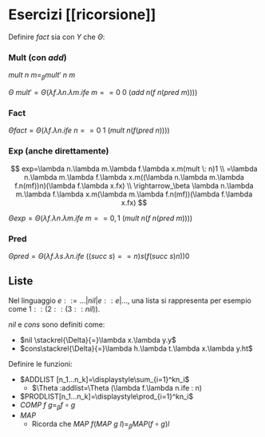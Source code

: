 # Esercizi [[ricorsione]]

Definire $fact$ sia con $Y$ che $\Theta$:

### Mult (con $add$)

$mult \: n \: m =_\beta mult' \: n \: m$

$\Theta \: mult' = \Theta(\lambda f. \lambda n.\lambda m. ife \: m==0 \: 0 \: (add \: n(f \: n (pred \: m))))$

### Fact

$\Theta fact=\Theta(\lambda f.\lambda n.ife \: n==0 \: 1 \: (mult \: n (f (pred \: n))))$

### Exp (anche direttamente)

$$
exp=\lambda n.\lambda m.\lambda f.\lambda x.m(mult \: n)1 \\
=\lambda n.\lambda m.\lambda f.\lambda x.m((\lambda n.\lambda m.\lambda f.n(mf))n)(\lambda f.\lambda x.fx) \\
\rightarrow_\beta \lambda n.\lambda m.\lambda f.\lambda x.m(\lambda m.\lambda f.n(mf))(\lambda f.\lambda x.fx)
$$

$\Theta exp=\Theta(\lambda f. \lambda n.\lambda m. ife \: m==0,1 \: (mult \: n(f \: n (pred \: m))))$

### Pred

$\Theta pred=\Theta(\lambda f. \lambda s. \lambda n. ife \: ((succ \: s)==n)s(f(succ \: s)n))0$

## Liste

Nel linguaggio $e::=...|nil|e::e|...$, una lista si rappresenta per esempio come $1::(2::(3::nil))$.

$nil$ e $cons$ sono definiti come:
- $nil \stackrel{\Delta}{=}\lambda x.\lambda y.y$
- $cons\stackrel{\Delta}{=}\lambda h.\lambda t.\lambda x.\lambda y.ht$

Definire le funzioni:
- $ADDLIST [n_1...n_k]=\displaystyle\sum_{i=1}^kn_i$
	- $\Theta \:addlist=\Theta (\lambda f.\lambda n.ife \: n)
- $PRODLIST[n_1...n_k]=\displaystyle\prod_{i=1}^kn_i$
- $COMP \:f \: g=_\beta f \circ g$
- $MAP$
	- Ricorda che $MAP \: f(MAP \: g \: l)=_\beta MAP(f \circ g)l$